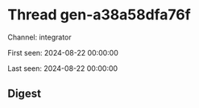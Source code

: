 # Thread gen-a38a58dfa76f
Channel: integrator

First seen: 2024-08-22 00:00:00

Last seen: 2024-08-22 00:00:00

## Digest


